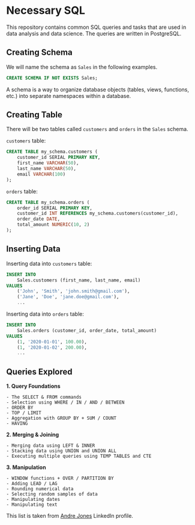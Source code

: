# Necessary SQL
This repository contains common SQL queries and tasks that are used in data analysis and data science. The queries are written in PostgreSQL.

## Creating Schema
We will name the schema as `Sales` in the following examples.
```sql
CREATE SCHEMA IF NOT EXISTS Sales;
```
A schema is a way to organize database objects (tables, views, functions, etc.) into separate namespaces within a database. 

## Creating Table
There will be two tables called `customers` and `orders` in the `Sales` schema.

`customers` table:
```sql
CREATE TABLE my_schema.customers (
    customer_id SERIAL PRIMARY KEY,
    first_name VARCHAR(50),
    last_name VARCHAR(50),
    email VARCHAR(100)
);
```
`orders` table:
```sql
CREATE TABLE my_schema.orders (
    order_id SERIAL PRIMARY KEY,
    customer_id INT REFERENCES my_schema.customers(customer_id),
    order_date DATE,
    total_amount NUMERIC(10, 2)
);
```

## Inserting Data
Inserting data into `customers` table:
```sql
INSERT INTO 
    Sales.customers (first_name, last_name, email)
VALUES 
    ('John', 'Smith', 'john.smith@gmail.com'),
    ('Jane', 'Doe', 'jane.doe@gmail.com'),
    ...
```
Inserting data into `orders` table:
```sql  
INSERT INTO 
    Sales.orders (customer_id, order_date, total_amount)
VALUES 
    (1, '2020-01-01', 100.00),
    (1, '2020-01-02', 200.00),
    ...
```

## Queries Explored

**1. Query Foundations**

    - The SELECT & FROM commands
    - Selection using WHERE / IN / AND / BETWEEN
    - ORDER BY
    - TOP / LIMIT
    - Aggregation with GROUP BY + SUM / COUNT
    - HAVING

**2. Merging & Joining**

    - Merging data using LEFT & INNER
    - Stacking data using UNION and UNION ALL
    - Executing multiple queries using TEMP TABLES and CTE

**3. Manipulation**

    - WINDOW functions + OVER / PARTITION BY
    - Adding LEAD / LAG
    - Rounding numerical data
    - Selecting random samples of data
    - Manipulating dates
    - Manipulating text

This list is taken from [Andre Jones](https://www.linkedin.com/in/andrew-jones-dsi/) LinkedIn profile.






